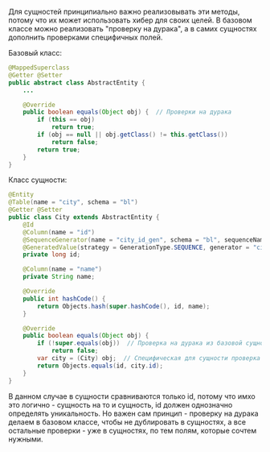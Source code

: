 Для сущностей принципиально важно реализовывать эти методы, потому что их может использовать хибер для своих целей. В базовом классе можно реализовать "проверку на дурака", а в самих сущностях дополнить проверками специфичных полей.

Базовый класс:

```java
@MappedSuperclass
@Getter @Setter
public abstract class AbstractEntity {
    ...

    @Override
    public boolean equals(Object obj) {  // Проверки на дурака
        if (this == obj)
            return true;
        if (obj == null || obj.getClass() != this.getClass())
            return false;
        return true;
    }
}
```

Класс сущности:

```java
@Entity
@Table(name = "city", schema = "bl")
@Getter @Setter
public class City extends AbstractEntity {
    @Id
    @Column(name = "id")
    @SequenceGenerator(name = "city_id_gen", schema = "bl", sequenceName = "city_id_seq", allocationSize = 1)
    @GeneratedValue(strategy = GenerationType.SEQUENCE, generator = "city_id_gen")
    private long id;

    @Column(name = "name")
    private String name;

    @Override
    public int hashCode() {
        return Objects.hash(super.hashCode(), id, name);
    }

    @Override
    public boolean equals(Object obj) {
        if (!super.equals(obj))  // Проверка на дурака из базовой сущности
            return false;
        var city = (City) obj;  // Специфическая для сущности проверка
        return Objects.equals(id, city.id);
    }
}
```

В данном случае в сущности сравниваются только id, потому что имхо это логично - сущность на то и сущность, id должен однозначно определять уникальность. Но важен сам принцип - проверку на дурака делаем в базовом классе, чтобы не дублировать в сущностях, а все остальные проверки - уже в сущностях, по тем полям, которые сочтем нужными.